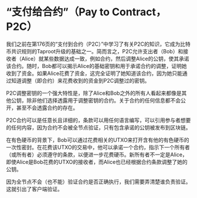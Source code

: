 # “支付给合约”（Pay to Contract，P2C）

我们之前在第176页的“支付到合约（P2C）”中学习了有关P2C的知识，它成为比特币共识规则的Taproot升级的基础之一。简而言之，P2C允许支出者（Bob）和接收者（Alice）就某些数据达成一致，例如合约，然后调整Alice的公钥，使其承诺该合约。随时，Bob都可以揭示Alice的基础密钥和用于承诺合约的调整，证明她收到了资金。如果Alice花费了资金，这完全证明了她知道该合约，因为她只能通过知道调整（即合约）来花费收到的资金到P2C调整过的密钥。

P2C调整密钥的一个强大特性是，除了Alice和Bob之外的所有人看起来都像是其他公钥，除非他们选择透露用于调整密钥的合约。关于合约的任何信息都不会公开，甚至不会透露合约的存在。

P2C合约可以是任意长且详细的，条款可以用任何语言编写，可以引用参与者想要的任何内容，因为合约不会被全节点验证，只有包含承诺的公钥被发布到区块链。

在有色硬币的背景下，Bob可以通过花费相关的UTXO来打开含有他的有色硬币的一次性密封。在花费该UTXO的交易中，他可以承诺一个合约，指示下一个所有者（或所有者）必须遵守的条款，以便进一步花费硬币。新所有者不一定是Alice，即使Alice是Bob花费的UTXO的接收者，而Alice也已经根据合约条款调整了她的公钥。

因为全节点不会（也不能）验证合约是否正确执行，我们需要弄清楚谁负责验证。这就引出了客户端验证。
